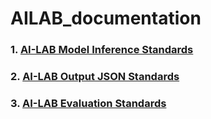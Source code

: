 # AILAB_documentation

### 1. [AI-LAB Model Inference Standards](https://github.com/ACRCode/AILAB_documentation/wiki/AILAB-Inference-Model-Standards)
### 2. [AI-LAB Output JSON Standards](https://github.com/ACRCode/AILAB_documentation/wiki/AILAB-Output-JSON-Standards)
### 3. [AI-LAB Evaluation Standards](https://github.com/ACRCode/AILAB_documentation/wiki/AILAB-Evaluation-Standards)
